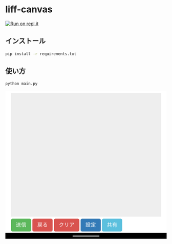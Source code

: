 # liff-canvas

[![Run on repl.it](https://repl.it/badge/github/HRTK92/liff-canvas)](https://repl.it/github/HRTK92/liff-canvas}&ref=button)

## インストール
```sh
pip install -r requirements.txt
```

## 使い方
```python
python main.py
```

![イメージ](./static/Screenshot_20210807-094808.png)